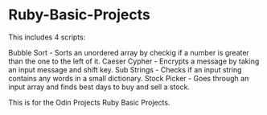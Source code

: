 # Ruby-Basic-Projects
This includes 4 scripts:

Bubble Sort - Sorts an unordered array by checkig if a number is greater than the one to the left of it.
Caeser Cypher - Encrypts a message by taking an input message and shift key.
Sub Strings - Checks if an input string contains any words in a small dictionary.
Stock Picker - Goes through an input array and finds best days to buy and sell a stock.

This is for the Odin Projects Ruby Basic Projects.
